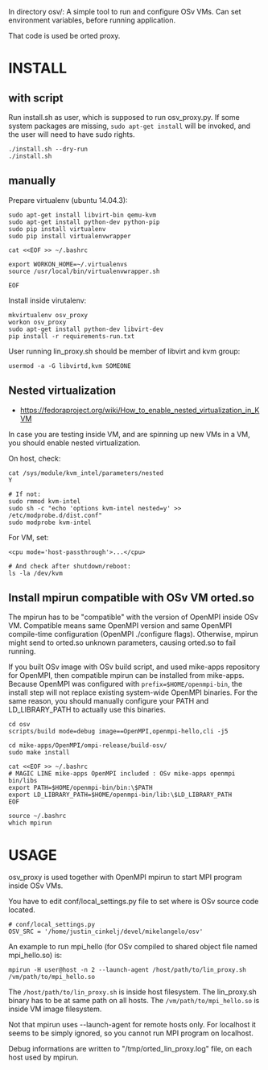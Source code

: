 In directory osv/:
A simple tool to run and configure OSv VMs. Can set environment variables, before running application.

That code is used be orted proxy.

# INSTALL

## with script

Run install.sh as user, which is supposed to run osv_proxy.py.
If some system packages are missing, ```sudo apt-get install``` will be invoked,
and the user will need to have sudo rights.

```
./install.sh --dry-run
./install.sh
```

## manually

Prepare virtualenv (ubuntu 14.04.3):
```
sudo apt-get install libvirt-bin qemu-kvm
sudo apt-get install python-dev python-pip
sudo pip install virtualenv
sudo pip install virtualenvwrapper

cat <<EOF >> ~/.bashrc

export WORKON_HOME=~/.virtualenvs
source /usr/local/bin/virtualenvwrapper.sh

EOF
```

Install inside virutalenv:
```
mkvirtualenv osv_proxy
workon osv_proxy
sudo apt-get install python-dev libvirt-dev
pip install -r requirements-run.txt
```

User running lin_proxy.sh should be member of libvirt and kvm group:
```
usermod -a -G libvirtd,kvm SOMEONE
```

## Nested virtualization

 * https://fedoraproject.org/wiki/How_to_enable_nested_virtualization_in_KVM

In case you are testing inside VM, and are spinning up new VMs in a VM, you should enable nested virtualization.

On host, check:
```
cat /sys/module/kvm_intel/parameters/nested
Y

# If not:
sudo rmmod kvm-intel
sudo sh -c "echo 'options kvm-intel nested=y' >> /etc/modprobe.d/dist.conf"
sudo modprobe kvm-intel
```

For VM, set:
```
<cpu mode='host-passthrough'>...</cpu>

# And check after shutdown/reboot:
ls -la /dev/kvm
```

## Install mpirun compatible with OSv VM orted.so

The mpirun has to be "compatible" with the version of OpenMPI inside OSv VM.
Compatible means same OpenMPI version and same OpenMPI compile-time configuration (OpenMPI ./configure flags).
Otherwise, mpirun might send to orted.so unknown parameters, causing orted.so to fail running.

If you built OSv image with OSv build script, and used mike-apps repository for OpenMPI,
then compatible mpirun can be installed from mike-apps. Because OpenMPI was configured with 
```prefix=$HOME/openmpi-bin```, the install step will not replace existing system-wide OpenMPI binaries.
For the same reason, you should manually configure your PATH and LD_LIBRARY_PATH to actually use this binaries.

```
cd osv
scripts/build mode=debug image==OpenMPI,openmpi-hello,cli -j5

cd mike-apps/OpenMPI/ompi-release/build-osv/
sudo make install

cat <<EOF >> ~/.bashrc
# MAGIC LINE mike-apps OpenMPI included : OSv mike-apps openmpi bin/libs 
export PATH=$HOME/openmpi-bin/bin:\$PATH
export LD_LIBRARY_PATH=$HOME/openmpi-bin/lib:\$LD_LIBRARY_PATH
EOF

source ~/.bashrc
which mpirun
```

# USAGE

osv_proxy is used together with OpenMPI mpirun to start MPI program inside OSv VMs.

You have to edit conf/local_settings.py file to set where is OSv source code located.
```
# conf/local_settings.py
OSV_SRC = '/home/justin_cinkelj/devel/mikelangelo/osv'
```

An example to run mpi_hello (for OSv compiled to shared object file named mpi_hello.so) is:
```
mpirun -H user@host -n 2 --launch-agent /host/path/to/lin_proxy.sh /vm/path/to/mpi_hello.so
```

The ```/host/path/to/lin_proxy.sh``` is inside host filesystem. The lin_proxy.sh binary has to be at same path on all hosts.
The ```/vm/path/to/mpi_hello.so``` is inside VM image filesystem.

Not that mpirun uses --launch-agent for remote hosts only. For localhost it seems to be simply ignored, so you cannot run MPI program on localhost.

Debug informations are written to "/tmp/orted_lin_proxy.log" file, on each host used by mpirun.